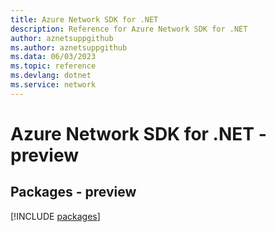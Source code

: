 ```yaml
---
title: Azure Network SDK for .NET
description: Reference for Azure Network SDK for .NET
author: aznetsuppgithub
ms.author: aznetsuppgithub
ms.data: 06/03/2023
ms.topic: reference
ms.devlang: dotnet
ms.service: network
---
```

# Azure Network SDK for .NET - preview
## Packages - preview
[!INCLUDE [packages](network-index.md)]